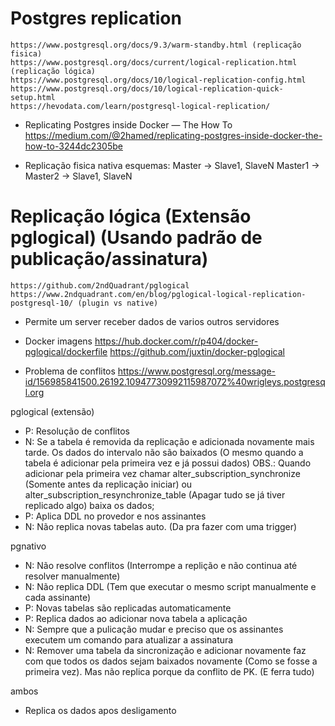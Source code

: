 
# Postgres replication
    https://www.postgresql.org/docs/9.3/warm-standby.html (replicação fisica)
    https://www.postgresql.org/docs/current/logical-replication.html (replicação lógica)
    https://www.postgresql.org/docs/10/logical-replication-config.html
    https://www.postgresql.org/docs/10/logical-replication-quick-setup.html
    https://hevodata.com/learn/postgresql-logical-replication/

- Replicating Postgres inside Docker — The How To
    https://medium.com/@2hamed/replicating-postgres-inside-docker-the-how-to-3244dc2305be

- Replicação fisica nativa esquemas:
    Master -> Slave1, SlaveN
    Master1 -> Master2 -> Slave1, SlaveN


# Replicação lógica (Extensão pglogical) (Usando padrão de publicação/assinatura)
    https://github.com/2ndQuadrant/pglogical
    https://www.2ndquadrant.com/en/blog/pglogical-logical-replication-postgresql-10/ (plugin vs native)

- Permite um server receber dados de varios outros servidores

- Docker imagens
    https://hub.docker.com/r/p404/docker-pglogical/dockerfile
    https://github.com/juxtin/docker-pglogical

- Problema de conflitos
  https://www.postgresql.org/message-id/156985841500.26192.10947730992115987072%40wrigleys.postgresql.org


pglogical (extensão)
 - P: Resolução de conflitos
 - N: Se a tabela é removida da replicação e adicionada novamente mais tarde. Os dados do intervalo não são baixados (O mesmo quando a tabela é adicionar pela primeira vez e já possui dados)
  OBS.: Quando adicionar pela primeira vez chamar alter_subscription_synchronize (Somente antes da replicação iniciar) ou alter_subscription_resynchronize_table (Apagar tudo se já tiver replicado algo) baixa os dados;
 - P: Aplica DDL no provedor e nos assinantes
 - N: Não replica novas tabelas auto. (Da pra fazer com uma trigger)

pgnativo
 - N: Não resolve conflitos (Interrompe a replição e não continua até resolver manualmente)
 - N: Não replica DDL (Tem que executar o mesmo script manualmente e cada assinante)
 - P: Novas tabelas são replicadas automaticamente
 - P: Replica dados ao adicionar nova tabela a aplicação
 - N: Sempre que a pulicação mudar e preciso que os assinantes executem um comando para atualizar a assinatura
 - N: Remover uma tabela da sincronização e adicionar novamente faz com que todos os dados sejam baixados novamente (Como se fosse a primeira vez). Mas não replica porque da conflito de PK. (E ferra tudo)

ambos
 - Replica os dados apos desligamento